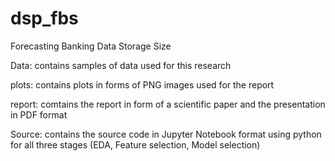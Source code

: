 # dsp_fbs
Forecasting Banking Data Storage Size

Data: contains samples of data used for this research 


plots: contains plots in forms of PNG images used for the report


report: comtains the report in form of a scientific paper and the presentation in PDF format


Source: contains the source code in Jupyter Notebook format using python for all three stages (EDA, Feature selection, Model selection)
